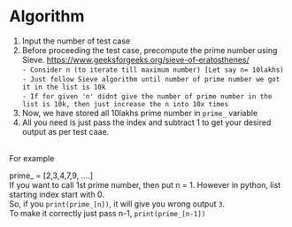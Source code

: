 # Algorithm

1. Input the number of test case
2. Before proceeding the test case, precompute the prime number using Sieve. https://www.geeksforgeeks.org/sieve-of-eratosthenes/ <br>
`- Consider n (to iterate till maximum number) [Let say n= 10lakhs)`<br>
`- Just follow Sieve algorithm until number of prime number we got it in the list is 10k `<br>
`- If for given 'n' didnt give the number of prime number in the list is 10k, then just increase the n into 10x times`<br>
3. Now, we have stored all 10lakhs prime number in `prime_` variable
4. All you need is just pass the index and subtract 1 to get your desired output as per test caae.

<br>For example

prime_ = [2,3,4,7,9, ....] <br>
If you want to call 1st prime number, then put n = 1. However in python, list starting index start with 0.<br>
So, if you `print(prime_[n])`, it will give you wrong output `3`.<br>
To make it correctly just pass n-1, `print(prime_[n-1])`<br>
